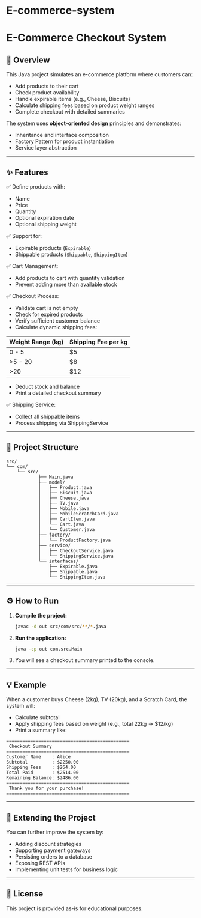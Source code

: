 # E-commerce-system

# E-Commerce Checkout System

## 🛒 Overview

This Java project simulates an e-commerce platform where customers can:
- Add products to their cart
- Check product availability
- Handle expirable items (e.g., Cheese, Biscuits)
- Calculate shipping fees based on product weight ranges
- Complete checkout with detailed summaries

The system uses **object-oriented design** principles and demonstrates:
- Inheritance and interface composition
- Factory Pattern for product instantiation
- Service layer abstraction

---

## ✨ Features

✅ Define products with:
- Name
- Price
- Quantity
- Optional expiration date
- Optional shipping weight

✅ Support for:
- Expirable products (`Expirable`)
- Shippable products (`Shippable`, `ShippingItem`)

✅ Cart Management:
- Add products to cart with quantity validation
- Prevent adding more than available stock

✅ Checkout Process:
- Validate cart is not empty
- Check for expired products
- Verify sufficient customer balance
- Calculate dynamic shipping fees:

| Weight Range (kg) | Shipping Fee per kg |
|-------------------|---------------------|
| 0 - 5             | $5                  |
| >5 - 20           | $8                  |
| >20               | $12                 |

- Deduct stock and balance
- Print a detailed checkout summary

✅ Shipping Service:
- Collect all shippable items
- Process shipping via ShippingService

---

## 📂 Project Structure

```
src/
└── com/
    └── src/
            ├── Main.java
            ├── model/
            │   ├── Product.java
            │   ├── Biscuit.java
            │   ├── Cheese.java
            │   ├── TV.java
            │   ├── Mobile.java
            │   ├── MobileScratchCard.java
            │   ├── CartItem.java
            │   └── Cart.java
            │   └── Customer.java
            ├── factory/
            │   └── ProductFactory.java
            ├── service/
            │   ├── CheckoutService.java
            │   └── ShippingService.java
            └── interfaces/
                ├── Expirable.java
                ├── Shippable.java
                └── ShippingItem.java
```

---

## ⚙️ How to Run

1. **Compile the project:**
   ```bash
   javac -d out src/com/src/**/*.java
   ```

2. **Run the application:**
   ```bash
   java -cp out com.src.Main
   ```

3. You will see a checkout summary printed to the console.

---

## 💡 Example

When a customer buys Cheese (2kg), TV (20kg), and a Scratch Card, the system will:
- Calculate subtotal
- Apply shipping fees based on weight (e.g., total 22kg → $12/kg)
- Print a summary like:

```
==============================================
 Checkout Summary
==============================================
Customer Name    : Alice
Subtotal         : $2250.00
Shipping Fees    : $264.00
Total Paid       : $2514.00
Remaining Balance: $2486.00
==============================================
 Thank you for your purchase!
==============================================
```

---

## 🧩 Extending the Project

You can further improve the system by:
- Adding discount strategies
- Supporting payment gateways
- Persisting orders to a database
- Exposing REST APIs
- Implementing unit tests for business logic

---

## 📄 License

This project is provided as-is for educational purposes.

